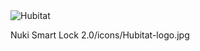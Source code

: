 <img src="https://https://raw.githubusercontent.com/MAFFPT/Hubitat/master/Nuki%20Smart%20Lock%202.0/icons/Hubitat-logo.jpg" alt="Hubitat"/>

Nuki Smart Lock 2.0/icons/Hubitat-logo.jpg
